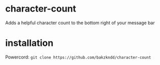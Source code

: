 # character-count
 Adds a helpful character count to the bottom right of your message bar

# installation
 Powercord: `git clone https://github.com/bakzkndd/character-count`

